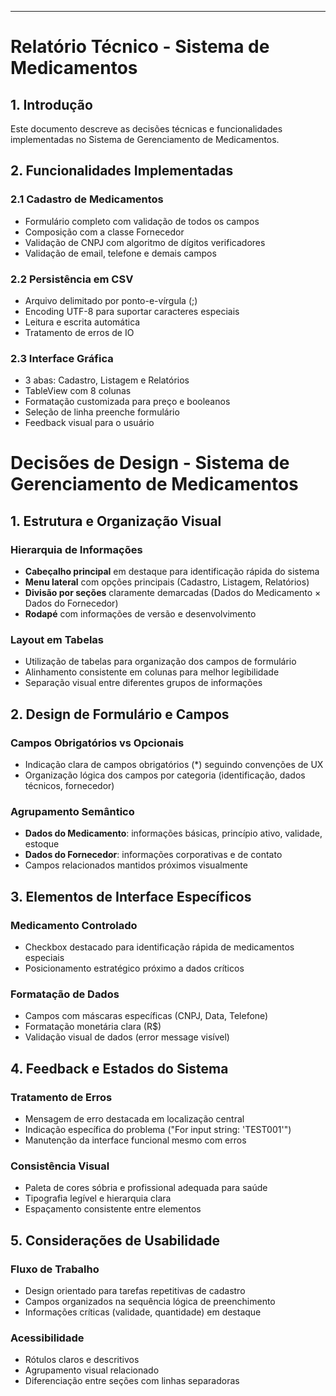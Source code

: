 ---

# Relatório Técnico - Sistema de Medicamentos

## 1. Introdução

Este documento descreve as decisões técnicas e funcionalidades implementadas no Sistema de Gerenciamento de Medicamentos.

## 2. Funcionalidades Implementadas

### 2.1 Cadastro de Medicamentos
- Formulário completo com validação de todos os campos
- Composição com a classe Fornecedor
- Validação de CNPJ com algoritmo de dígitos verificadores
- Validação de email, telefone e demais campos

### 2.2 Persistência em CSV
- Arquivo delimitado por ponto-e-vírgula (;)
- Encoding UTF-8 para suportar caracteres especiais
- Leitura e escrita automática
- Tratamento de erros de IO

### 2.3 Interface Gráfica
- 3 abas: Cadastro, Listagem e Relatórios
- TableView com 8 colunas
- Formatação customizada para preço e booleanos
- Seleção de linha preenche formulário
- Feedback visual para o usuário

# Decisões de Design - Sistema de Gerenciamento de Medicamentos

## 1. Estrutura e Organização Visual

### **Hierarquia de Informações**
- **Cabeçalho principal** em destaque para identificação rápida do sistema
- **Menu lateral** com opções principais (Cadastro, Listagem, Relatórios)
- **Divisão por seções** claramente demarcadas (Dados do Medicamento × Dados do Fornecedor)
- **Rodapé** com informações de versão e desenvolvimento

### **Layout em Tabelas**
- Utilização de tabelas para organização dos campos de formulário
- Alinhamento consistente em colunas para melhor legibilidade
- Separação visual entre diferentes grupos de informações

## 2. Design de Formulário e Campos

### **Campos Obrigatórios vs Opcionais**
- Indicação clara de campos obrigatórios (*) seguindo convenções de UX
- Organização lógica dos campos por categoria (identificação, dados técnicos, fornecedor)

### **Agrupamento Semântico**
- **Dados do Medicamento**: informações básicas, princípio ativo, validade, estoque
- **Dados do Fornecedor**: informações corporativas e de contato
- Campos relacionados mantidos próximos visualmente

## 3. Elementos de Interface Específicos

### **Medicamento Controlado**
- Checkbox destacado para identificação rápida de medicamentos especiais
- Posicionamento estratégico próximo a dados críticos

### **Formatação de Dados**
- Campos com máscaras específicas (CNPJ, Data, Telefone)
- Formatação monetária clara (R$)
- Validação visual de dados (error message visível)

## 4. Feedback e Estados do Sistema

### **Tratamento de Erros**
- Mensagem de erro destacada em localização central
- Indicação específica do problema ("For input string: 'TEST001'")
- Manutenção da interface funcional mesmo com erros

### **Consistência Visual**
- Paleta de cores sóbria e profissional adequada para saúde
- Tipografia legível e hierarquia clara
- Espaçamento consistente entre elementos

## 5. Considerações de Usabilidade

### **Fluxo de Trabalho**
- Design orientado para tarefas repetitivas de cadastro
- Campos organizados na sequência lógica de preenchimento
- Informações críticas (validade, quantidade) em destaque

### **Acessibilidade**
- Rótulos claros e descritivos
- Agrupamento visual relacionado
- Diferenciação entre seções com linhas separadoras

